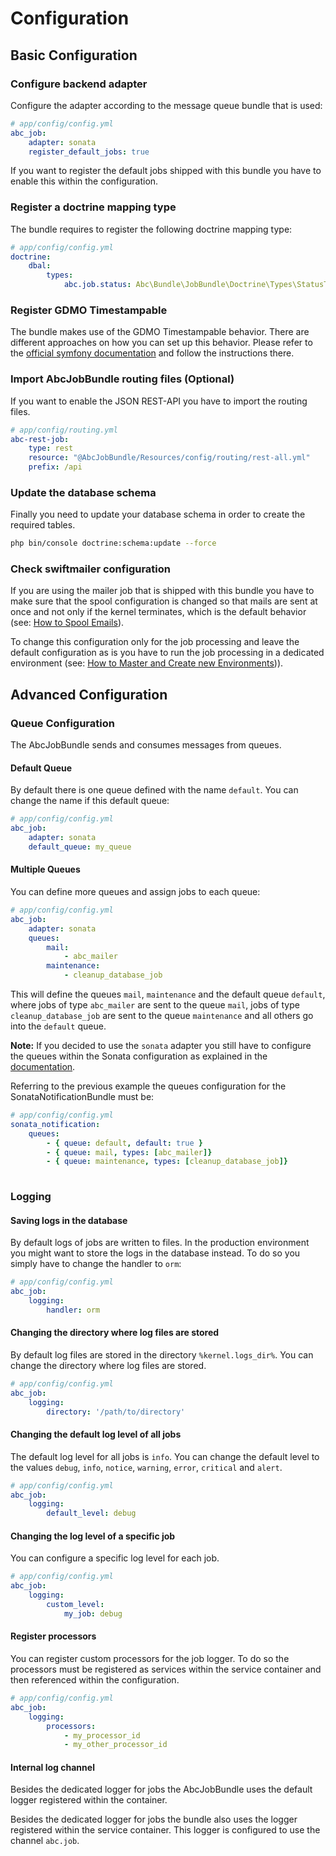 Configuration
=============

## Basic Configuration

### Configure backend adapter

Configure the adapter according to the message queue bundle that is used:

```yaml
# app/config/config.yml
abc_job:
    adapter: sonata
    register_default_jobs: true
```

If you want to register the default jobs shipped with this bundle you have to enable this within the configuration.

### Register a doctrine mapping type

The bundle requires to register the following doctrine mapping type:

```yaml
# app/config/config.yml
doctrine:
    dbal:
        types:
            abc.job.status: Abc\Bundle\JobBundle\Doctrine\Types\StatusType
```

### Register GDMO Timestampable

The bundle makes use of the GDMO Timestampable behavior. There are different approaches on how you can set up this behavior. Please refer to the [official symfony documentation](http://symfony.com/doc/current/cookbook/doctrine/common_extensions.html) and follow the instructions there.

### Import AbcJobBundle routing files (Optional)

If you want to enable the JSON REST-API you have to import the routing files.

```yaml
# app/config/routing.yml
abc-rest-job:
    type: rest
    resource: "@AbcJobBundle/Resources/config/routing/rest-all.yml"
    prefix: /api
```

### Update the database schema

Finally you need to update your database schema in order to create the required tables.

```bash
php bin/console doctrine:schema:update --force
```

### Check swiftmailer configuration

If you are using the mailer job that is shipped with this bundle you have to make sure that the spool configuration is changed so that mails are sent at once and not only if the kernel terminates, which is the default behavior (see: [How to Spool Emails](http://symfony.com/doc/current/email/spool.html)).

To change this configuration only for the job processing and leave the default configuration as is you have to run the job processing in a dedicated environment (see: [How to Master and Create new Environments](http://symfony.com/doc/current/configuration/environments.html))).

## Advanced Configuration

### Queue Configuration

The AbcJobBundle sends and consumes messages from queues.

#### Default Queue

By default there is one queue defined with the name `default`. You can change the name if this default queue:

```yaml
# app/config/config.yml
abc_job:
    adapter: sonata
    default_queue: my_queue
```

#### Multiple Queues

You can define more queues and assign jobs to each queue:

```yaml
# app/config/config.yml
abc_job:
    adapter: sonata
    queues:
        mail:
            - abc_mailer
        maintenance:
            - cleanup_database_job
```

This will define the queues `mail`, `maintenance` and the default queue `default`, where jobs of type `abc_mailer` are sent to the queue `mail`, jobs of type `cleanup_database_job` are sent to the queue `maintenance` and all others go into the `default` queue.

__Note:__ If you decided to use the `sonata` adapter you still have to configure the queues within the Sonata configuration as explained in the [documentation](https://sonata-project.org/bundles/notification/master/doc/reference/multiple_queues.html).

Referring to the previous example the queues configuration for the SonataNotificationBundle must be:

```yaml
# app/config/config.yml
sonata_notification:
    queues:
        - { queue: default, default: true }
        - { queue: mail, types: [abc_mailer]}
        - { queue: maintenance, types: [cleanup_database_job]}
        
```

### Logging

#### Saving logs in the database

By default logs of jobs are written to files. In the production environment you might want to store the logs in the database instead. To do so you simply have to change the handler to `orm`:

```yaml
# app/config/config.yml
abc_job:
    logging:
        handler: orm
```

#### Changing the directory where log files are stored

By default log files are stored in the directory `%kernel.logs_dir%`. You can change the directory where log files are stored.

```yaml
# app/config/config.yml
abc_job:
    logging:
        directory: '/path/to/directory'
```

#### Changing the default log level of all jobs

The default log level for all jobs is `info`. You can change the default level to the values `debug`, `info`, `notice`, `warning`, `error`, `critical` and `alert`.

```yaml
# app/config/config.yml
abc_job:
    logging:
        default_level: debug
```

#### Changing the log level of a specific job

You can configure a specific log level for each job.

```yaml
# app/config/config.yml
abc_job:
    logging:
        custom_level:
            my_job: debug
```

#### Register processors

You can register custom processors for the job logger. To do so the processors must be registered as services within the service container and then referenced within the configuration.

```yaml
# app/config/config.yml
abc_job:
    logging:
        processors:
            - my_processor_id
            - my_other_processor_id
```

#### Internal log channel

Besides the dedicated logger for jobs the AbcJobBundle uses the default logger registered within the container.

Besides the dedicated logger for jobs the bundle also uses the logger registered within the service container. This logger is configured to use the channel `abc.job`.